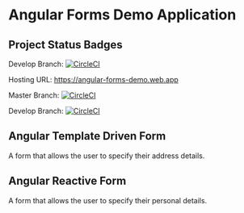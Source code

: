 # Angular Forms Demo Application

## Project Status Badges
Develop Branch: [![CircleCI](https://circleci.com/gh/Keanu-Ellwood-DVT/angular-forms-demo/tree/develop.svg?style=svg&circle-token=12dfe3208a3a2a0bb6dd920af0a38436e945ba2d)](https://circleci.com/gh/Keanu-Ellwood-DVT/angular-forms-demo/tree/develop)


Hosting URL: https://angular-forms-demo.web.app

Master Branch: [![CircleCI](https://circleci.com/gh/Keanu-Ellwood-DVT/angular-forms-demo/tree/master.svg?style=svg&circle-token=12dfe3208a3a2a0bb6dd920af0a38436e945ba2d)](https://circleci.com/gh/Keanu-Ellwood-DVT/angular-forms-demo/tree/master)

Develop Branch: [![CircleCI](https://circleci.com/gh/Keanu-Ellwood-DVT/angular-forms-demo/tree/develop.svg?style=svg&circle-token=12dfe3208a3a2a0bb6dd920af0a38436e945ba2d)](https://circleci.com/gh/Keanu-Ellwood-DVT/angular-forms-demo/tree/develop)


## Angular Template Driven Form

A form that allows the user to specify their address details.

## Angular Reactive Form

A form that allows the user to specify their personal details.
